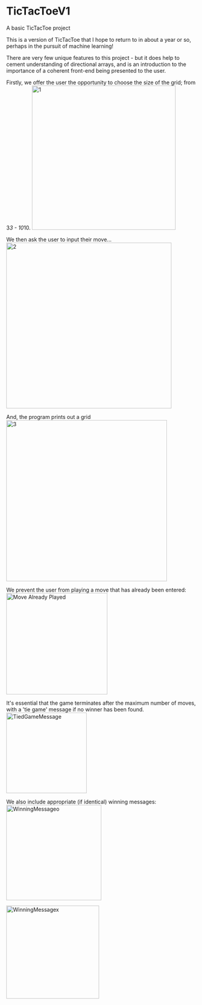 # TicTacToeV1
A basic TicTacToe project

This is a version of TicTacToe that I hope to return to in about a year or so, perhaps in the pursuit of machine learning!

There are very few unique features to this project - but it does help to cement understanding of directional arrays, and is an introduction to the importance of a coherent front-end being presented to the user.

Firstly, we offer the user the opportunity to choose the size of the grid; from 3*3 - 10*10.
<img width="381" alt="1" src="https://user-images.githubusercontent.com/71470525/118414175-08472b00-b69b-11eb-85c8-c95c131e91ce.png">

We then ask the user to input their move...
<img width="438" alt="2" src="https://user-images.githubusercontent.com/71470525/118414212-3593d900-b69b-11eb-94d5-76bc258a7759.png">

And, the program prints out a grid
<img width="426" alt="3" src="https://user-images.githubusercontent.com/71470525/118414221-3fb5d780-b69b-11eb-8538-c9068f205931.png">

We prevent the user from playing a move that has already been entered:
<img width="268" alt="Move Already Played" src="https://user-images.githubusercontent.com/71470525/118414235-4d6b5d00-b69b-11eb-93c8-a6ae2250eb77.png">


It's essential that the game terminates after the maximum number of moves, with a 'tie game' message if no winner has been found.
<img width="213" alt="TiedGameMessage" src="https://user-images.githubusercontent.com/71470525/118414244-5825f200-b69b-11eb-9d78-92cfb20f5c45.png">

We also include appropriate (if identical) winning messages:
<img width="252" alt="WinningMessageo" src="https://user-images.githubusercontent.com/71470525/118414240-565c2e80-b69b-11eb-98b4-226151504074.png">

<img width="246" alt="WinningMessagex" src="https://user-images.githubusercontent.com/71470525/118414242-578d5b80-b69b-11eb-934d-9f559f24da0a.png">
